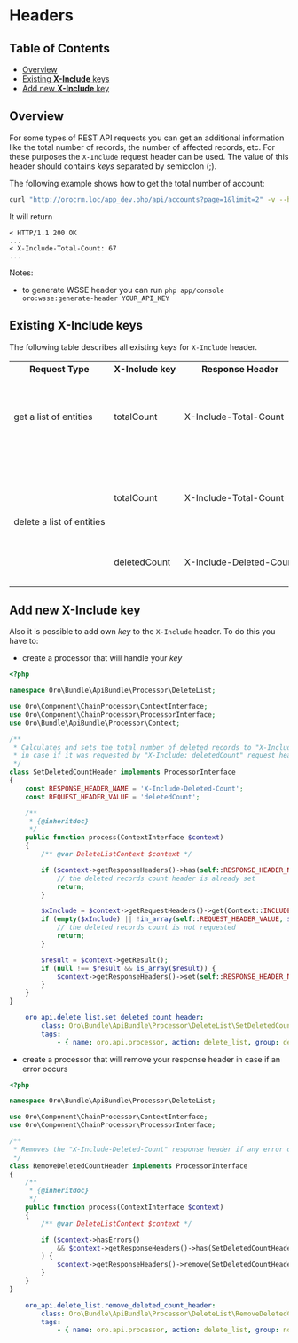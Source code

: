 Headers
=======

Table of Contents
-----------------
 - [Overview](#overview)
 - [Existing **X-Include** keys](#existing-x-include-keys)
 - [Add new **X-Include** key](#add-new-x-include-key)

Overview
--------

For some types of REST API requests you can get an additional information like the total number of records, the number of affected records, etc. For these purposes the `X-Include` request header can be used. The value of this header should contains *keys* separated by semicolon (;).

The following example shows how to get the total number of account:

```bash
curl "http://orocrm.loc/app_dev.php/api/accounts?page=1&limit=2" -v --header "X-Include:totalCount" --header "X-WSSE:..."
```

It will return

```
< HTTP/1.1 200 OK
...
< X-Include-Total-Count: 67
...
```

Notes:
- to generate WSSE header you can run `php app/console oro:wsse:generate-header YOUR_API_KEY`

Existing X-Include keys
-----------------------

The following table describes all existing *keys* for `X-Include` header.

<table>
<tr>
    <th nowrap>Request Type</th>
    <th nowrap>X-Include key</th>
    <th nowrap>Response Header</th>
    <th>Description</th>
</tr>
<tr>
	<td nowrap>get a list of entities</td>
	<td nowrap>totalCount</td>
	<td nowrap>X-Include-Total-Count</td>
	<td>Returns the total number of entities. It is calculated based on input filters.</td>
</tr>
<tr>
	<td nowrap rowspan="2">delete a list of entities</td>
	<td nowrap>totalCount</td>
	<td nowrap>X-Include-Total-Count</td>
	<td>Returns the total number of entities. It is calculated based on input filters.</td>
</tr>
<tr>
	<td nowrap>deletedCount</td>
	<td nowrap>X-Include-Deleted-Count</td>
	<td>Returns the number of deleted entities</td>
</tr>
</table>

Add new X-Include key
---------------------

Also it is possible to add own *key* to the `X-Include` header. To do this you have to:

- create a processor that will handle your *key*

```php
<?php

namespace Oro\Bundle\ApiBundle\Processor\DeleteList;

use Oro\Component\ChainProcessor\ContextInterface;
use Oro\Component\ChainProcessor\ProcessorInterface;
use Oro\Bundle\ApiBundle\Processor\Context;

/**
 * Calculates and sets the total number of deleted records to "X-Include-Deleted-Count" response header,
 * in case if it was requested by "X-Include: deletedCount" request header.
 */
class SetDeletedCountHeader implements ProcessorInterface
{
    const RESPONSE_HEADER_NAME = 'X-Include-Deleted-Count';
    const REQUEST_HEADER_VALUE = 'deletedCount';

    /**
     * {@inheritdoc}
     */
    public function process(ContextInterface $context)
    {
        /** @var DeleteListContext $context */

        if ($context->getResponseHeaders()->has(self::RESPONSE_HEADER_NAME)) {
            // the deleted records count header is already set
            return;
        }

        $xInclude = $context->getRequestHeaders()->get(Context::INCLUDE_HEADER);
        if (empty($xInclude) || !in_array(self::REQUEST_HEADER_VALUE, $xInclude, true)) {
            // the deleted records count is not requested
            return;
        }

        $result = $context->getResult();
        if (null !== $result && is_array($result)) {
            $context->getResponseHeaders()->set(self::RESPONSE_HEADER_NAME, count($result));
        }
    }
}
```

```yaml
    oro_api.delete_list.set_deleted_count_header:
        class: Oro\Bundle\ApiBundle\Processor\DeleteList\SetDeletedCountHeader
        tags:
            - { name: oro.api.processor, action: delete_list, group: delete_data, priority: -10 }
```

- create a processor that will remove your response header in case if an error occurs

```php
<?php

namespace Oro\Bundle\ApiBundle\Processor\DeleteList;

use Oro\Component\ChainProcessor\ContextInterface;
use Oro\Component\ChainProcessor\ProcessorInterface;

/**
 * Removes the "X-Include-Deleted-Count" response header if any error occurs.
 */
class RemoveDeletedCountHeader implements ProcessorInterface
{
    /**
     * {@inheritdoc}
     */
    public function process(ContextInterface $context)
    {
        /** @var DeleteListContext $context */

        if ($context->hasErrors()
            && $context->getResponseHeaders()->has(SetDeletedCountHeader::RESPONSE_HEADER_NAME)
        ) {
            $context->getResponseHeaders()->remove(SetDeletedCountHeader::RESPONSE_HEADER_NAME);
        }
    }
}
```

```yaml
    oro_api.delete_list.remove_deleted_count_header:
        class: Oro\Bundle\ApiBundle\Processor\DeleteList\RemoveDeletedCountHeader
        tags:
            - { name: oro.api.processor, action: delete_list, group: normalize_result, priority: 100 }
```
